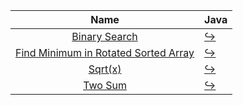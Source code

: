 |                                                    Name                                                    | Java                                                                                                                                         |
|:----------------------------------------------------------------------------------------------------------:|:---------------------------------------------------------------------------------------------------------------------------------------------|
|                        [Binary Search](https://leetcode.com/problems/binary-search)                        | [:arrow_right_hook:](https://github.com/leowajda/eureka-java/blob/master/src/main/java/array/iterative/BinarySearch.java)                    |
| [Find Minimum in Rotated Sorted Array](https://leetcode.com/problems/find-minimum-in-rotated-sorted-array) | [:arrow_right_hook:](https://github.com/leowajda/eureka-java/blob/master/src/main/java/array/iterative/FindMinimumInRotatedSortedArray.java) |
|                               [Sqrt(x)](https://leetcode.com/problems/sqrtx)                               | [:arrow_right_hook:](https://github.com/leowajda/eureka-java/blob/master/src/main/java/math/iterative/SqrtX.java)                            |
|                              [Two Sum](https://leetcode.com/problems/two-sum)                              | [:arrow_right_hook:](https://github.com/leowajda/eureka-java/blob/master/src/main/java/array/iterative/TwoSum.java)                          |